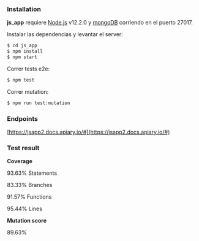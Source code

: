 ### Installation

**js_app** requiere [Node.js](https://nodejs.org/) v12.2.0 y [mongoDB](https://www.mongodb.com/es) corriendo en el puerto 27017.

Instalar las dependencias y levantar el server:

```sh
$ cd js_app
$ npm install
$ npm start
```

Correr tests e2e:

```sh
$ npm test
```
Correr mutation:

```sh
$ npm run test:mutation
```

### Endpoints
[https://jsapp2.docs.apiary.io/#](https://jsapp2.docs.apiary.io/#)
### Test result
**Coverage**

93.63% Statements

83.33% Branches

91.57% Functions

95.44% Lines

**Mutation score**

89.63%
